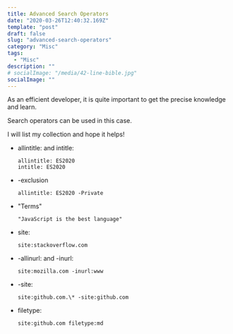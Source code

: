 ```yaml
---
title: Advanced Search Operators
date: "2020-03-26T12:40:32.169Z"
template: "post"
draft: false
slug: "advanced-search-operators"
category: "Misc"
tags:
  - "Misc"
description: ""
# socialImage: "/media/42-line-bible.jpg"
socialImage: ""
---
```


As an efficient developer, it is quite important to get the precise knowledge and learn.

Search operators can be used in this case.

I will list my collection and hope it helps!

- allintitle: and intitle:

  ```
  allintitle: ES2020
  intitle: ES2020
  ```

- -exclusion

  ```
  allintitle: ES2020 -Private
  ```

- "Terms"

  ```
  "JavaScript is the best language"
  ```

- site:

  ```
  site:stackoverflow.com
  ```

- -allinurl: and -inurl:

  ```
  site:mozilla.com -inurl:www
  ```

- -site:

  ```
  site:github.com.\* -site:github.com
  ```

- filetype:
  ```
  site:github.com filetype:md
  ```
